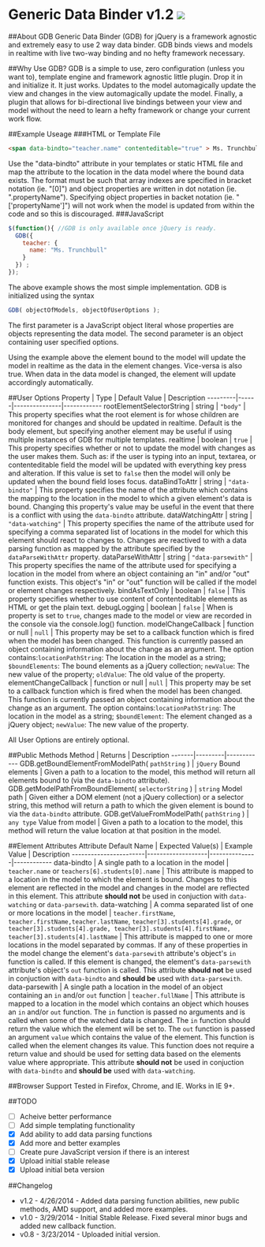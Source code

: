 Generic Data Binder v1.2 [<img src="https://www.paypalobjects.com/en_US/i/btn/btn_donate_LG.gif">](https://www.paypal.com/cgi-bin/webscr?cmd=_donations&business=john@johnlouderback.com&lc=US&item_name=Generic%20Data%20Binder&currency_code=USD&bn=PP-DonationsBF:btn_donate_LG.gif:NonHosted)
===
##About GDB
Generic Data Binder (GDB) for jQuery is a framework agnostic and extremely easy to use 2 way data binder. GDB binds views and models in realtime with live two-way binding and no hefty framework necessary.

##Why Use GDB?
GDB is a simple to use, zero configuration (unless you want to), template engine and framework agnostic little plugin. Drop it in and initialize it. It just works. Updates to the model automagically update the view and changes in the view automagically update the model.
Finally, a plugin that allows for bi-directional live bindings between your view and model without the need to learn a hefty framework or change your current work flow.

##Example Useage
###HTML or Template File
```html
<span data-bindto="teacher.name" contenteditable="true" > Ms. Trunchbull </span>
```

Use the "data-bindto" attribute in your templates or static HTML file and map the attribute to the location in the data model where the bound data exists. The format must be such that array indexes are specified in bracket notation (ie. "[0]") and object properties are written in dot notation (ie. ".propertyName"). Specifying object properties in backet notation (ie. "['propertyName']") will not work when the model is updated from within the code and so this is discouraged.
###JavaScript
```javascript
$(function(){ //GDB is only available once jQuery is ready.
  GDB({
    teacher: { 
      name: "Ms. Trunchbull" 
    } 
  }) ;
});
```

The above example shows the most simple implementation. GDB is initialized using the syntax 
```javascript
GDB( objectOfModels, objectOfUserOptions );
```
The first parameter is a JavaScript object literal whose properties are objects representing the data model.
The second parameter is an object containing user specified options.

Using the example above the element bound to the model will update the model in realtime as the data in the element changes. Vice-versa is also true. When data in the data model is changed, the element will update accordingly automatically.

##User Options
Property | Type | Default Value | Description
---------|------|---------------|------------
rootElementSelectorString | string | ``"body"`` | This property specifies what the root element is for whose children are monitored for changes and should be updated in realtime. Default is the body element, but specifying another element may be useful if using multiple instances of GDB for multiple templates.
realtime | boolean | ``true`` | This property specifies whether or not to update the model with changes as the user makes them. Such as: if the user is typing into an input, textarea, or contenteditable field the model will be updated with everything key press and alteration. If this value is set to ``false`` then the model will only be updated when the bound field loses focus.
dataBindToAttr | string | ``"data-bindto"`` | This property specifies the name of the attribute which contains the mapping to the location in the model to which a given element's data is bound. Changing this property's value may be useful in the event that there is a conflict with using the ``data-bindto`` attribute.
dataWatchingAttr | string | ``"data-watching"`` | This property specifies the name of the attribute used for specifying a comma separated list of locations in the model for which this element should react to changes to. Changes are reactived to with a data parsing function as mapped by the attribute specified by the ``dataParseWithAttr`` property.
dataParseWithAttr | string | ``"data-parsewith"`` | This property specifies the name of the attribute used for specifying a location in the model from where an object containing an "in" and/or "out" function exists. This object's "in" or "out" function will be called if the model or element changes respectively.
bindAsTextOnly | boolean | ``false`` | This property specifies whether to use content of contenteditable elements as HTML or get the plain text.
debugLogging | boolean | ``false`` | When is property is set to ``true``, changes made to the model or view are recorded in the console via the console.log() function.
modelChangeCallback | function or null | ``null`` | This property may be set to a callback function which is fired when the model has been changed. This function is currently passed an object containing information about the change as an argument. The option contains:``locationPathString``: The location in the model as a string; ``$boundElements``: The bound elements as a jQuery collection; ``newValue``: The new value of the property; ``oldValue``: The old value of the property.
elementChangeCallback | function or null | ``null`` | This property may be set to a callback function which is fired when the model has been changed. This function is currently passed an object containing information about the change as an argument. The option contains:``locationPathString``: The location in the model as a string; ``$boundElement``: The element changed as a jQuery object; ``newValue``: The new value of the property.

All User Options are entirely optional.

##Public Methods
Method | Returns | Description
-------|---------|------------
GDB.getBoundElementFromModelPath( ``pathString`` ) | ``jQuery`` Bound elements | Given a path to a location to the model, this method will return all elements bound to (via the ``data-bindto`` attribute).
GDB.getModelPathFromBoundElement( ``selectorString`` ) | ``string`` Model path | Given either a DOM element (not a jQuery collection) or a selector string, this method will return a path to which the given element is bound to via the ``data-bindto`` attribute.
GDB.getValueFromModelPath( ``pathString`` ) | ``any type`` Value from model | Given a path to a location to the model, this method will return the value location at that position in the model.

##Element Attributes
Attribute Default Name | Expected Value(s) | Example Value | Description
-----------------------|-------------------|---------------|------------
data-bindto | A single path to a location in the model | ``teacher.name`` or ``teachers[6].students[0].name`` | This attribute is mapped to a location in the model to which the element is bound. Changes to this element are reflected in the model and changes in the model are reflected in this element. This attribute **should not** be used in conjuction with ``data-watching`` or ``data-parsewith``.
data-watching | A comma separated list of one or more locations in the model | ``teacher.firstName``, ``teacher.firstName,teacher.lastName``, ``teacher[3].students[4].grade``, or ``teacher[3].students[4].grade, teacher[3].students[4].firstName, teacher[3].students[4].lastName`` | This attribute is mapped to one or more locations in the model separated by commas. If any of these properties in the model change the element's ``data-parsewith`` attribute's object's ``in`` function is called. If this element is changed, the element's ``data-parsewith`` attribute's object's ``out`` function is called. This attribute **should not** be used in conjuction with ``data-bindto`` and **should be** used with ``data-parsewith``.
data-parsewith | A single path a location in the model of an object containing an ``in`` and/or ``out`` function | ``teacher.fullName`` | This attribute is mapped to a location in the model which contains an object which houses an ``in`` and/or ``out`` function. The ``in`` function is passed no arguments and is called when some of the watched data is changed. The ``in`` function should return the value which the element will be set to. The ``out`` function is passed an argument ``value`` which contains the value of the element. This function is called when the element changes its value. This function does not require a return value and should be used for setting data based on the elements value where appropriate. This attribute **should not** be used in conjuction with ``data-bindto`` and **should be** used with ``data-watching``.

##Browser Support
Tested in Firefox, Chrome, and IE. Works in IE 9+.

##TODO
- [ ] Acheive better performance
- [ ] Add simple templating functionality
- [x] Add ability to add data parsing functions
- [x] Add more and better examples
- [ ] Create pure JavaScript version if there is an interest
- [x] Upload initial stable release
- [x] Upload initial beta version

##Changelog
- v1.2 - 4/26/2014 - Added data parsing function abilities, new public methods, AMD support, and added more examples.
- v1.0 - 3/29/2014 - Initial Stable Release. Fixed several minor bugs and added new callback function.
- v0.8 - 3/23/2014 - Uploaded initial version.
